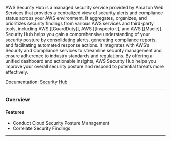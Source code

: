 AWS Security Hub is a managed security service provided by Amazon Web Services that provides a centralized view of security alerts and compliance status across your AWS environment. It aggregates, organizes, and prioritizes security findings from various AWS services and third-party tools, including AWS [[GuardDuty]], AWS [[Inspector]], and AWS [[Macie]]. Security Hub helps you gain a comprehensive understanding of your security posture by consolidating alerts, generating compliance reports, and facilitating automated response actions. It integrates with AWS’s Security and Compliance services to streamline security management and ensure adherence to industry standards and regulations. By offering a unified dashboard and actionable insights, AWS Security Hub helps you improve your overall security posture and respond to potential threats more effectively.

Documentation: [Security Hub](https://aws.amazon.com/security-hub/)
___
### Overview
#### Features
- Conduct Cloud Security Posture Management
- Correlate Security Findings

___